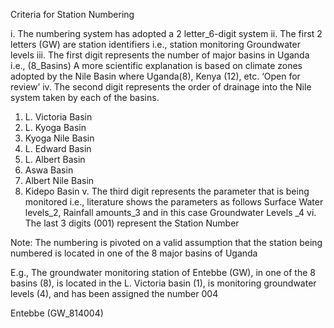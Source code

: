 Criteria for Station Numbering

i.	The numbering system has adopted a 2 letter_6-digit system
ii.	The first 2 letters (GW) are station identifiers i.e., station monitoring Groundwater levels
iii.	The first digit represents the number of major basins in Uganda i.e., (8_Basins) A more scientific explanation is based on climate zones adopted by the Nile Basin where Uganda(8), Kenya (12), etc. ‘Open for review’
iv.	The second digit represents the order of drainage into the Nile system taken by each of the basins. 
1.	L. Victoria Basin
2.	L. Kyoga Basin
3.	Kyoga Nile Basin
4.	L. Edward Basin
5.	L. Albert Basin
6.	Aswa Basin
7.	Albert Nile Basin
8.	Kidepo Basin
v.	The third digit represents the parameter that is being monitored i.e., literature shows the parameters as follows Surface Water levels_2, Rainfall amounts_3 and in this case Groundwater Levels _4
vi.	The last 3 digits (001) represent the Station Number 

Note: The numbering is pivoted on a valid assumption that the station being numbered is located in one of the 8 major basins of Uganda

E.g., The groundwater monitoring station of Entebbe (GW), in one of the 8 basins (8), is located in the L. Victoria basin (1), is monitoring groundwater levels (4), and has been assigned the number 004

Entebbe (GW_814004)

